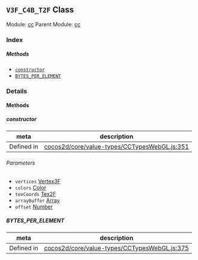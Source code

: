 ## `V3F_C4B_T2F` Class



Module: [cc](../modules/cc.md)
Parent Module: [cc](../modules/cc.md)





### Index



##### Methods

  - [`constructor`](#constructor) 
  - [`BYTES_PER_ELEMENT`](#bytesperelement) 



### Details




<!-- Method Block -->
#### Methods


##### constructor



| meta | description |
|------|-------------|
| Defined in | [cocos2d/core/value-types/CCTypesWebGL.js:351](https://github.com/cocos-creator/engine/blob/111da455d089e3000f670eed24ff5172a3488245/cocos2d/core/value-types/CCTypesWebGL.js#L351) |

###### Parameters
- `vertices` <a href="../classes/Vertex3F.html" class="crosslink">Vertex3F</a> 
- `colors` <a href="../classes/Color.html" class="crosslink">Color</a> 
- `texCoords` <a href="../classes/Tex2F.html" class="crosslink">Tex2F</a> 
- `arrayBuffer` <a href="https://developer.mozilla.org/en/JavaScript/Reference/Global_Objects/Array" class="crosslink external" target="_blank">Array</a> 
- `offset` <a href="https://developer.mozilla.org/en/JavaScript/Reference/Global_Objects/Number" class="crosslink external" target="_blank">Number</a> 


##### BYTES_PER_ELEMENT



| meta | description |
|------|-------------|
| Defined in | [cocos2d/core/value-types/CCTypesWebGL.js:375](https://github.com/cocos-creator/engine/blob/111da455d089e3000f670eed24ff5172a3488245/cocos2d/core/value-types/CCTypesWebGL.js#L375) |




